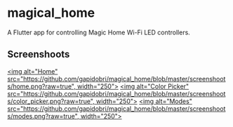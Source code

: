 # magical_home

A Flutter app for controlling Magic Home Wi-Fi LED controllers.

## Screenshoots

[<img alt="Home" src="https://github.com/gapidobri/magical_home/blob/master/screenshoots/home.png?raw=true", width="250">](https://github.com/gapidobri/magical_home/blob/master/screenshoots/home.png?raw=true)
[<img alt="Color Picker" src="https://github.com/gapidobri/magical_home/blob/master/screenshoots/color_picker.png?raw=true", width="250">](https://github.com/gapidobri/magical_home/blob/master/screenshoots/color_picker.png?raw=true)
[<img alt="Modes" src="https://github.com/gapidobri/magical_home/blob/master/screenshoots/modes.png?raw=true", width="250">](https://github.com/gapidobri/magical_home/blob/master/screenshoots/modes.png?raw=true)